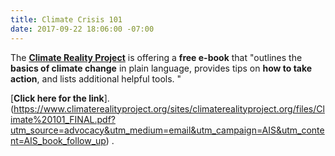 ```yaml
---
title: Climate Crisis 101
date: 2017-09-22 18:06:00 -07:00
---
```


The [**Climate Reality Project**](https://www.climaterealityproject.org/) is offering a **free e-book** that "outlines the **basics of climate change** in plain language, provides tips on **how to take action**, and lists additional helpful tools. "

[**Click here for the link**].(https://www.climaterealityproject.org/sites/climaterealityproject.org/files/Climate%20101_FINAL.pdf?utm_source=advocacy&utm_medium=email&utm_campaign=AIS&utm_content=AIS_book_follow_up) .
